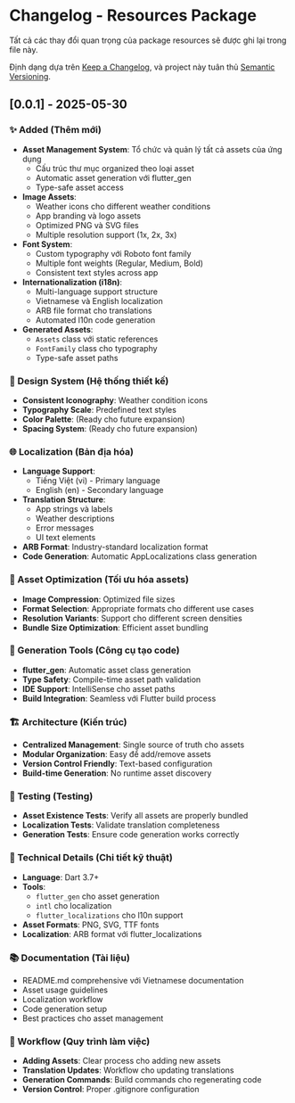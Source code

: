 # Changelog - Resources Package

Tất cả các thay đổi quan trọng của package resources sẽ được ghi lại trong file này.

Định dạng dựa trên [Keep a Changelog](https://keepachangelog.com/en/1.0.0/),
và project này tuân thủ [Semantic Versioning](https://semver.org/spec/v2.0.0.html).

## [0.0.1] - 2025-05-30

### ✨ Added (Thêm mới)
- **Asset Management System**: Tổ chức và quản lý tất cả assets của ứng dụng
  - Cấu trúc thư mục organized theo loại asset
  - Automatic asset generation với flutter_gen
  - Type-safe asset access
- **Image Assets**:
  - Weather icons cho different weather conditions
  - App branding và logo assets
  - Optimized PNG và SVG files
  - Multiple resolution support (1x, 2x, 3x)
- **Font System**:
  - Custom typography với Roboto font family
  - Multiple font weights (Regular, Medium, Bold)
  - Consistent text styles across app
- **Internationalization (i18n)**:
  - Multi-language support structure
  - Vietnamese và English localization
  - ARB file format cho translations
  - Automated l10n code generation
- **Generated Assets**: 
  - `Assets` class với static references
  - `FontFamily` class cho typography
  - Type-safe asset paths

### 🎨 Design System (Hệ thống thiết kế)
- **Consistent Iconography**: Weather condition icons
- **Typography Scale**: Predefined text styles
- **Color Palette**: (Ready cho future expansion)
- **Spacing System**: (Ready cho future expansion)

### 🌐 Localization (Bản địa hóa)
- **Language Support**:
  - Tiếng Việt (vi) - Primary language
  - English (en) - Secondary language
- **Translation Structure**:
  - App strings và labels
  - Weather descriptions
  - Error messages
  - UI text elements
- **ARB Format**: Industry-standard localization format
- **Code Generation**: Automatic AppLocalizations class generation

### 📱 Asset Optimization (Tối ưu hóa assets)
- **Image Compression**: Optimized file sizes
- **Format Selection**: Appropriate formats cho different use cases
- **Resolution Variants**: Support cho different screen densities
- **Bundle Size Optimization**: Efficient asset bundling

### 🔧 Generation Tools (Công cụ tạo code)
- **flutter_gen**: Automatic asset class generation
- **Type Safety**: Compile-time asset path validation
- **IDE Support**: IntelliSense cho asset paths
- **Build Integration**: Seamless với Flutter build process

### 🏗️ Architecture (Kiến trúc)
- **Centralized Management**: Single source of truth cho assets
- **Modular Organization**: Easy để add/remove assets
- **Version Control Friendly**: Text-based configuration
- **Build-time Generation**: No runtime asset discovery

### 🧪 Testing (Testing)
- **Asset Existence Tests**: Verify all assets are properly bundled
- **Localization Tests**: Validate translation completeness
- **Generation Tests**: Ensure code generation works correctly

### 🔧 Technical Details (Chi tiết kỹ thuật)
- **Language**: Dart 3.7+
- **Tools**:
  - `flutter_gen` cho asset generation
  - `intl` cho localization
  - `flutter_localizations` cho l10n support
- **Asset Formats**: PNG, SVG, TTF fonts
- **Localization**: ARB format với flutter_localizations

### 📚 Documentation (Tài liệu)
- README.md comprehensive với Vietnamese documentation
- Asset usage guidelines
- Localization workflow
- Code generation setup
- Best practices cho asset management

### 🔄 Workflow (Quy trình làm việc)
- **Adding Assets**: Clear process cho adding new assets
- **Translation Updates**: Workflow cho updating translations
- **Generation Commands**: Build commands cho regenerating code
- **Version Control**: Proper .gitignore configuration
